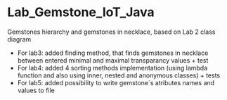 # Lab_Gemstone_IoT_Java
Gemstones hierarchy and gemstones in necklace, based on Lab 2 class diagram
- For lab3: added finding method, that finds gemstones in necklace between entered minimal and maximal transparancy values + test
- For lab4: added 4 sorting methods implementation (using lambda function and also using inner, nested and anonymous classes) + tests
- For lab5: added possibility to write gemstone`s atributes names and values to file 
